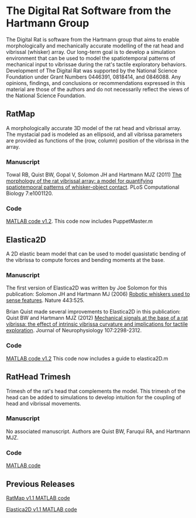 # The Digital Rat Software from the Hartmann Group
The Digital Rat is software from the Hartmann group that aims to enable morphologically and mechanically accurate modelling of the rat head and vibrissal (whisker) array. Our long-term goal is to develop a simulation environment that can be used to model the spatiotemporal patterns of mechanical input to vibrissae during the rat's tactile exploratory behaviors. Development of The Digital Rat was supported by the National Science Foundation under Grant Numbers 0446391, 0818414, and 0846088. Any opinions, findings, and conclusions or recommendations expressed in this material are those of the authors and do not necessarily reflect the views of the National Science Foundation.

## RatMap
A morphologically accurate 3D model of the rat head and vibrissal array. The mystacial pad is modeled as an ellipsoid, and all vibrissa parameters are provided as functions of the (row, column) position of the vibrissa in the array.

### Manuscript
Towal RB, Quist BW, Gopal V, Solomon JH and Hartmann MJZ (2011) [The morphology of the rat vibrissal array: a model for quantifying spatiotemporal patterns of whisker-object contact](towal_plos_2011.pdf). PLoS Computational Biology 7:e1001120. 

### Code
[MATLAB code v1.2](RatMapToolbox_v1_1.zip). This code now includes PuppetMaster.m

## Elastica2D
A 2D elastic beam model that can be used to model quasistatic bending of the vibrissa to compute forces and bending moments at the base.

### Manuscript
The first version of Elastica2D was written by Joe Solomon for this publication: Solomon JH and Hartmann MJ (2006) [Robotic whiskers used to sense features](solomon_nature_2006.pdf). Nature 443:525. 

Brian Quist made several improvements to Elastica2D in this publication: Quist BW and Hartmann MJZ (2012) [Mechanical signals at the base of a rat vibrissa: the effect of intrinsic vibrissa curvature and implications for tactile exploration](quist_jneurophys_2012.pdf). Journal of Neurophysiology 107:2298-2312. 

### Code
[MATLAB code v1.2](elastica2D.zip) This code now includes a guide to elastica2D.m

## RatHead Trimesh
Trimesh of the rat's head that complements the model. This trimesh of the head can be added to simulations to develop intuition for the coupling of head and vibrissal movements.

### Manuscript
No associated manuscript. Authors are Quist BW, Faruqui RA, and Hartmann MJZ.

### Code
[MATLAB code](RatMap_Head.zip)

## Previous Releases
[RatMap v1.1 MATLAB code](RatMap_Toolbox.zip)

[Elastica2D v1.1 MATLAB code](elastica2D_v1_1.m)
